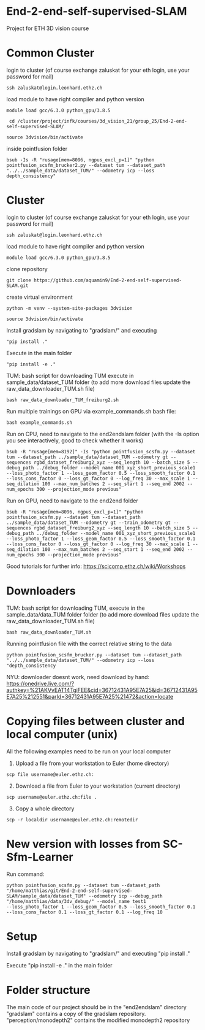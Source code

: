 # End-2-end-self-supervised-SLAM
Project for ETH 3D vision course

# Common Cluster

login to cluster (of course exchange zaluskat for your eth login, use your password for mail)
```shell
ssh zaluskat@login.leonhard.ethz.ch
```

load module to have right compiler and python version
```shell
module load gcc/6.3.0 python_gpu/3.8.5
```

```shell
 cd /cluster/project/infk/courses/3d_vision_21/group_25/End-2-end-self-supervised-SLAM/
```

```shell
source 3dvision/bin/activate
```

inside pointfusion folder

```shell
bsub -Is -R "rusage[mem=8096, ngpus_excl_p=1]" "python pointfusion_scsfm_brucker2.py --dataset tum --dataset_path "../../sample_data/dataset_TUM/" --odometry icp --loss depth_consistency"
```


# Cluster

login to cluster (of course exchange zaluskat for your eth login, use your password for mail)
```shell
ssh zaluskat@login.leonhard.ethz.ch
```
load module to have right compiler and python version
```shell
module load gcc/6.3.0 python_gpu/3.8.5
```
clone repository
```shell
git clone https://github.com/aquamin9/End-2-end-self-supervised-SLAM.git
```
create virtual environment
```shell
python -m venv --system-site-packages 3dvision
```
```shell
source 3dvision/bin/activate
```
Install gradslam by navigating to "gradslam/" and executing 
```shell
"pip install ."
```
Execute in the main folder 
```shell
"pip install -e ." 
```

TUM:
bash script for downloading TUM execute in sample_data/dataset_TUM folder (to add more download files update the raw_data_downloader_TUM.sh file)
```shell
bash raw_data_downloader_TUM_freiburg2.sh 
```
Run multiple trainings on GPU via example_commands.sh bash file:
```shell
bash example_commands.sh
```
Run on CPU, need to navigate to the end2endslam folder (with the -Is option you see interactively, good to check whether it works)

```shell
bsub -R "rusage[mem=8192]" -Is "python pointfusion_scsfm.py --dataset tum --dataset_path ../sample_data/dataset_TUM --odometry gt --sequences rgbd_dataset_freiburg2_xyz --seq_length 10 --batch_size 5 --debug_path ../debug_folder --model_name 001_xyz_short_previous_scale1 --loss_photo_factor 1 --loss_geom_factor 0.5 --loss_smooth_factor 0.1 --loss_cons_factor 0 --loss_gt_factor 0 --log_freq 30 --max_scale 1 --seq_dilation 100 --max_num_batches 2 --seq_start 1 --seq_end 2002 --num_epochs 300 --projection_mode previous"
```

Run on GPU, need to navigate to the end2end folder
```shell
bsub -R "rusage[mem=8096, ngpus_excl_p=1]" "python pointfusion_scsfm.py --dataset tum --dataset_path ../sample_data/dataset_TUM --odometry gt --train_odometry gt --sequences rgbd_dataset_freiburg2_xyz --seq_length 10 --batch_size 5 --debug_path ../debug_folder --model_name 001_xyz_short_previous_scale1 --loss_photo_factor 1 --loss_geom_factor 0.5 --loss_smooth_factor 0.1 --loss_cons_factor 0 --loss_gt_factor 0 --log_freq 30 --max_scale 1 --seq_dilation 100 --max_num_batches 2 --seq_start 1 --seq_end 2002 --num_epochs 300 --projection_mode previous"
```

Good tutorials for further info:
https://scicomp.ethz.ch/wiki/Workshops



# Downloaders

TUM:
bash script for downloading TUM, execute in the sample_data/data_TUM folder folder (to add more download files update the raw_data_downloader_TUM.sh file)
```shell
bash raw_data_downloader_TUM.sh 
```
Running pointfusion file with the correct relative string to the data
```shell
python pointfusion_scsfm_brucker.py --dataset tum --dataset_path "../../sample_data/dataset_TUM/" --odometry icp --loss "depth_consistency
```

NYU:
downloader doesnt work, need download by hand:
https://onedrive.live.com/?authkey=%21AKVvEAT14TgiFEE&cid=36712431A95E7A25&id=36712431A95E7A25%212551&parId=36712431A95E7A25%21472&action=locate

# Copying files between cluster and local computer (unix)

All the following examples need to be run on your local computer
1. Upload a file from your workstation to Euler (home directory)
```shell
scp file username@euler.ethz.ch:
```
2. Download a file from Euler to your workstation (current directory)
```shell
scp username@euler.ethz.ch:file .
```
3. Copy a whole directory
```shell
scp -r localdir username@euler.ethz.ch:remotedir
```

# New version with losses from SC-Sfm-Learner

Run command:
```shell
python pointfusion_scsfm.py --dataset tum --dataset_path "/home/matthias/git/End-2-end-self-supervised-SLAM/sample_data/dataset_TUM" --odometry icp --debug_path "/home/matthias/data/3dv_debug/" --model_name test1 
--loss_photo_factor 1 --loss_geom_factor 0.5 --loss_smooth_factor 0.1 --loss_cons_factor 0.1 --loss_gt_factor 0.1 --log_freq 10
```


# Setup

Install gradslam by navigating to "gradslam/" and executing "pip install ."

Execute "pip install -e ." in the main folder


# Folder structure

The main code of our project should be in the "end2endslam" directory
"gradslam" contains a copy of the gradslam repository.
"perception/monodepth2" contains the modified monodepth2 repository



